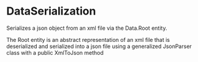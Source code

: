 # DataSerialization
Serializes a json object from an xml file via the Data.Root entity.

The Root entity is an abstract representation of an xml file that is deserialized and serialized into a json file using a generalized JsonParser class with a public XmlToJson method
